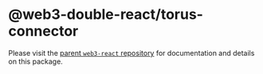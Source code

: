 # @web3-double-react/torus-connector

Please visit the [parent `web3-react` repository](https://github.com/NoahZinsmeister/web3-react) for documentation and details on this package.
